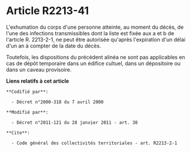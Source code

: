 # Article R2213-41

L'exhumation du corps d'une personne atteinte, au moment du décès, de l'une des infections transmissibles dont la liste est
fixée aux a et b de l'article R. 2213-2-1, ne peut être autorisée qu'après l'expiration d'un délai d'un an à compter de la
date du décès. 

Toutefois, les dispositions du précédent alinéa ne sont pas applicables en cas de dépôt temporaire dans un édifice cultuel,
dans un dépositoire ou dans un caveau provisoire.

**Liens relatifs à cet article**

	**Codifié par**:

	  - Décret n°2000-318 du 7 avril 2000

	**Modifié par**:

	  - Décret n°2011-121 du 28 janvier 2011 - art. 38

	**Cite**:

	  - Code général des collectivités territoriales - art. R2213-2-1
